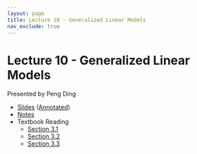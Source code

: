 ```yaml
---
layout: page
title: Lecture 10 - Generalized Linear Models
nav_exclude: true
---
```


# Lecture 10 - Generalized Linear Models

Presented by Peng Ding

- [Slides](https://drive.google.com/file/d/1e04eijB6OsXoa8h2FhVjOluf9iI9OV_d/view?usp=sharing) ([Annotated](https://drive.google.com/file/d/1kN1jkouMMO8Vxbxeg1QFe02xbYu4k70s/view?usp=sharing))
- [Notes](https://drive.google.com/file/d/1R97HhGPNYxmg_nZ7KmoBCiG1HscQGMBu/view?usp=sharing)
- Textbook Reading
  - [Section 3.1](https://data102.org/ds-102-book/content/chapters/03/01_prediction.html)
  - [Section 3.2](https://data102.org/ds-102-book/content/chapters/03/02_regression_review.html)
  - [Section 3.3](https://data102.org/ds-102-book/content/chapters/03/03_glms.html)
